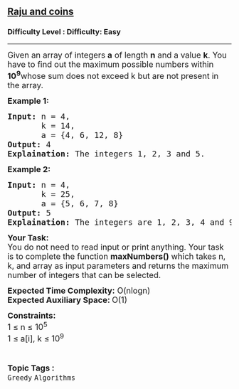 <h2><a href="https://www.geeksforgeeks.org/problems/raju-and-coins1932/1?page=3&status=unsolved&sortBy=accuracy">Raju and coins</a></h2><h3>Difficulty Level : Difficulty: Easy</h3><hr><div class="problems_problem_content__Xm_eO"><p><span style="font-size:18px">Given an array of integers <strong>a</strong> of length <strong>n</strong> and a value <strong>k</strong>. You have to find out the maximum possible numbers within <strong>10<sup>9</sup></strong>whose sum does not exceed k </span> <span style="font-size:18px">but are not present in the array.</span></p>

<p><strong><span style="font-size:18px">Example 1:</span></strong></p>

<pre><span style="font-size:18px"><strong>Input:</strong> n = 4, 
&nbsp;      k = 14,
&nbsp;      a = {4, 6, 12, 8}
<strong>Output:</strong> 4
<strong>Explaination: </strong>The integers 1, 2, 3 and 5.</span></pre>

<p><strong><span style="font-size:18px">Example 2:</span></strong></p>

<pre><span style="font-size:18px"><strong>Input:</strong> n = 4,
&nbsp;      k = 25, 
       a = {5, 6, 7, 8}
<strong>Output:</strong> 5
<strong>Explaination: </strong>The integers are 1, 2, 3, 4 and 9.</span></pre>

<p><span style="font-size:18px"><strong>Your Task:</strong><br>
You do not need to read input or print anything. Your task is to complete the function <strong>maxNumbers()</strong> which takes n, k, and array as input parameters and returns the maximum number of integers that can be selected.</span></p>

<p><span style="font-size:18px"><strong>Expected Time Complexity:</strong> O(nlogn)<br>
<strong>Expected Auxiliary Space: </strong>O(1)</span></p>

<p><span style="font-size:18px"><strong>Constraints:</strong><br>
1 ≤ n ≤ 10<sup>5</sup><br>
1 ≤ a[i], k ≤ 10<sup>9</sup></span></p>
</div><br><p><span style=font-size:18px><strong>Topic Tags : </strong><br><code>Greedy</code>&nbsp;<code>Algorithms</code>&nbsp;